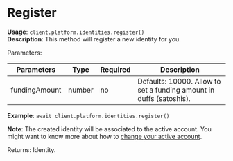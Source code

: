 # Register

**Usage**: `client.platform.identities.register()`  
**Description**: This method will register a new identity for you.

Parameters:

| Parameters    | Type   | Required | Description                                                         |
| ------------- | ------ | -------- | ------------------------------------------------------------------- |
| fundingAmount | number | no       | Defaults: 10000. Allow to set a funding amount in duffs (satoshis). |

**Example**: `await client.platform.identities.register()`

**Note**: The created identity will be associated to the active account. You might want to know more about how to [change your active account](../../examples/use-different-account.md).  

Returns: Identity.
